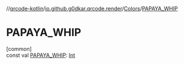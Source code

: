 //[qrcode-kotlin](../../../index.md)/[io.github.g0dkar.qrcode.render](../index.md)/[Colors](index.md)/[PAPAYA_WHIP](-p-a-p-a-y-a_-w-h-i-p.md)

# PAPAYA_WHIP

[common]\
const val [PAPAYA_WHIP](-p-a-p-a-y-a_-w-h-i-p.md): [Int](https://kotlinlang.org/api/latest/jvm/stdlib/kotlin/-int/index.html)
